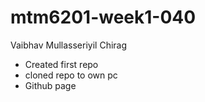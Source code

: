 # mtm6201-week1-040
Vaibhav Mullasseriyil Chirag

- Created first repo
- cloned repo to own pc
- Github page